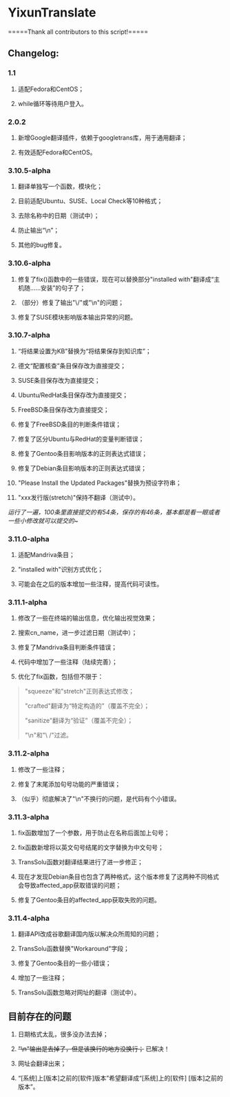 # YixunTranslate

=====Thank all contributors to this script!=====

## Changelog:

### 1.1

1. 适配Fedora和CentOS；

2. while循环等待用户登入。


### 2.0.2

1. 新增Google翻译插件，依赖于googletrans库，用于通用翻译；

2. 有效适配Fedora和CentOS。


### 3.10.5-alpha

1. 翻译单独写一个函数，模块化；

2. 目前适配Ubuntu、SUSE、Local Check等10种格式；

3. 去除名称中的日期（测试中）；

4. 防止输出“\n”；

5. 其他的bug修复。


### 3.10.6-alpha

1. 修复了fix()函数中的一些错误，现在可以替换部分"installed with"翻译成“主机随……安装”的句子了；

2. （部分）修复了输出"\\/"或"\n"的问题；

3. 修复了SUSE模块影响版本输出异常的问题。


### 3.10.7-alpha

1. “将结果设置为KB”替换为“将结果保存到知识库”；

2. 德文“配置核查”条目保存改为直接提交；

3. SUSE条目保存改为直接提交；

4. Ubuntu/RedHat条目保存改为直接提交；

5. FreeBSD条目保存改为直接提交；

6. 修复了FreeBSD条目的判断条件错误；

7. 修复了区分Ubuntu与RedHat的变量判断错误；

8. 修复了Gentoo条目影响版本的正则表达式错误；

9. 修复了Debian条目影响版本的正则表达式错误；

10. "Please Install the Updated Packages"替换为预设字符串；

11. "xxx发行版(stretch)"保持不翻译（测试中）。

*运行了一遍，100条里直接提交的有54条，保存的有46条，基本都是看一眼或者一些小修改就可以提交的~*


### 3.11.0-alpha

1. 适配Mandriva条目；

2. "installed with"识别方式优化；

3. 可能会在之后的版本增加一些注释，提高代码可读性。


### 3.11.1-alpha

1. 修改了一些在终端的输出信息，优化输出视觉效果；

2. 搜索cn_name，进一步过滤日期（测试中）；

3. 修复了Mandriva条目判断条件错误；

4. 代码中增加了一些注释（陆续完善）；

5. 优化了fix函数，包括但不限于：

> "squeeze"和"stretch"正则表达式修改；
>
> "crafted"翻译为“特定构造的”（覆盖不完全）；
>
> "sanitize"翻译为“验证”（覆盖不完全）；
>
> "\\n"和"\\ /"过滤。


### 3.11.2-alpha

1. 修改了一些注释；

2. 修复了末尾添加句号功能的严重错误；

3. （似乎）彻底解决了"\\n"不换行的问题，是代码有个小错误。


### 3.11.3-alpha

1. fix函数增加了一个参数，用于防止在名称后面加上句号；

2. fix函数新增将以英文句号结尾的文字替换为中文句号；

3. TransSolu函数对翻译结果进行了进一步修正；

4. 现在才发现Debian条目也包含了两种格式，这个版本修复了这两种不同格式会导致affected_app获取错误的问题；

5. 修复了Gentoo条目的affected_app获取失败的问题。


### 3.11.4-alpha

1. 翻译API改成谷歌翻译国内版以解决众所周知的问题；

2. TransSolu函数替换"Workaround"字段；

3. 修复了Gentoo条目的一些小错误；

4. 增加了一些注释；

5. TransSolu函数忽略对网址的翻译（测试中）。


## 目前存在的问题

1. 日期格式太乱，很多没办法去掉；

2. ~~"\n"输出是去掉了，但是该换行的地方没换行；~~ 已解决！

3. 网址会翻译出来；

4. “[系统]上[版本]之前的[软件]版本”希望翻译成“[系统]上的[软件] [版本]之前的版本”。
